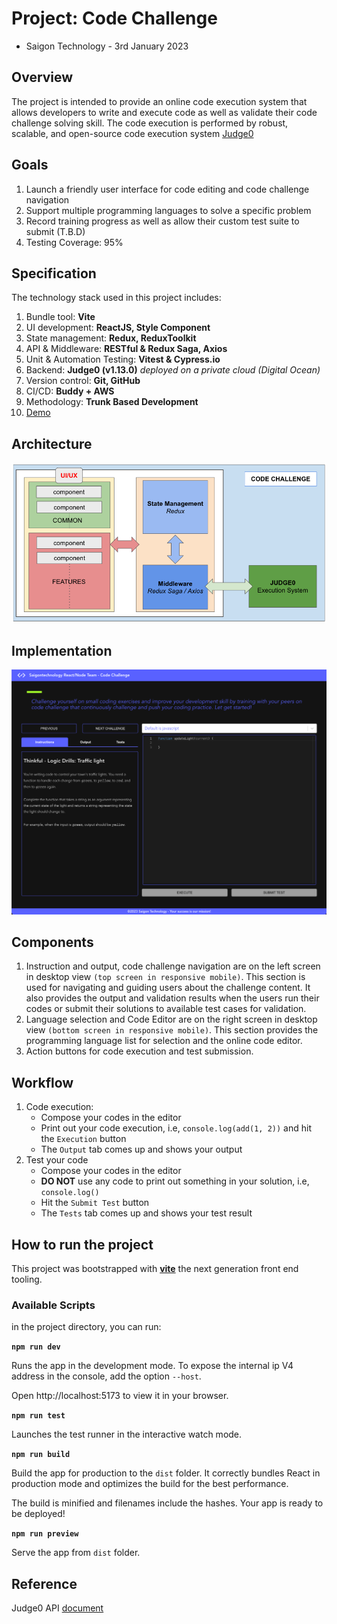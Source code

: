 # Project: Code Challenge 
- Saigon Technology - 3rd January 2023

## Overview
The project is intended to provide an online code execution system that allows developers to write and execute code as well as validate their code challenge solving skill. The code execution is performed by robust, scalable, and open-source code execution system [Judge0](https://judge0.com/)

## Goals
1. Launch a friendly user interface for code editing and code challenge navigation
2. Support multiple programming languages to solve a specific problem 
3. Record training progress as well as allow their custom test suite to submit (T.B.D)
4. Testing Coverage: 95%

## Specification
The technology stack used in this project includes: 

1. Bundle tool: **Vite**
2. UI development: **ReactJS, Style Component**
3. State management: **Redux, ReduxToolkit**
4. API & Middleware: **RESTful & Redux Saga, Axios**
5. Unit & Automation Testing: **Vitest & Cypress.io**
6. Backend: **Judge0 (v1.13.0)** *deployed on a private cloud (Digital Ocean)*
7. Version control: **Git, GitHub**
8. CI/CD: **Buddy + AWS**
9. Methodology: **Trunk Based Development**
10. [Demo](http://code-challenge-sts.s3-website-us-west-1.amazonaws.com)

## Architecture
![Application Architecture](./src/assets/code-architecture.png "Application Architecture")

## Implementation
![Application Implementation](./src/assets/code-implementation.png "Application Implementation")

## Components
1. Instruction and output, code challenge navigation are on the left screen in desktop view  `(top screen in responsive mobile)`. This section is used for navigating and guiding users about the challenge content. It also provides the output and validation results when the users run their codes or submit their solutions to available test cases for validation.
2. Language selection and Code Editor are on the right screen in desktop view `(bottom screen in responsive mobile)`. This section provides the programming language list for selection and the online code editor.
3. Action buttons for code execution and test submission.

## Workflow
1. Code execution:
    - Compose your codes in the editor
    - Print out your code execution, i.e, `console.log(add(1, 2))` and hit the `Execution` button
    - The `Output` tab comes up and shows your output
2. Test your code
    - Compose your codes in the editor
    - **DO NOT** use any code to print out something in your solution, i.e, `console.log()`
    - Hit the `Submit Test` button
    - The `Tests` tab comes up and shows your test result

## How to run the project
This project was bootstrapped with [**vite**](https://vitejs.dev/) the next generation front end tooling.

### Available Scripts
in the project directory, you can run:

**`npm run dev`**

Runs the app in the development mode.
To expose the internal ip V4 address in the console, add the option `--host`.

Open http://localhost:5173 to view it in your browser.

**`npm run test`**

Launches the test runner in the interactive watch mode.

**`npm run build`**

Build the app for production to the `dist` folder.
It correctly bundles React in production mode and optimizes the build for the best performance.

The build is minified and filenames include the hashes.
Your app is ready to be deployed!

**`npm run preview`**

Serve the app from `dist` folder.

## Reference
Judge0 API [document]( https://ce.judge0.com/ ) 